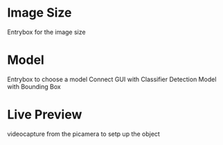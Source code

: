 # Image Size
Entrybox for the image size

# Model
Entrybox to choose a model
Connect GUI with Classifier
Detection Model with Bounding Box

# Live Preview
videocapture from the picamera to setp up the object
